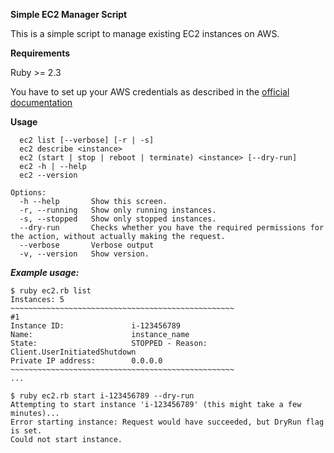 **Simple EC2 Manager Script**

This is a simple script to manage existing EC2 instances on AWS. 

**Requirements**

Ruby >= 2.3

You have to set up your AWS credentials as described in the [official documentation](https://docs.aws.amazon.com/sdk-for-ruby/v3/developer-guide/setup-config.html)

**Usage**

```
  ec2 list [--verbose] [-r | -s]
  ec2 describe <instance>
  ec2 (start | stop | reboot | terminate) <instance> [--dry-run]
  ec2 -h | --help
  ec2 --version

Options:
  -h --help       Show this screen.
  -r, --running   Show only running instances.
  -s, --stopped   Show only stopped instances.
  --dry-run       Checks whether you have the required permissions for the action, without actually making the request.
  --verbose       Verbose output
  -v, --version   Show version.
```

***Example usage:***

```
$ ruby ec2.rb list
Instances: 5
~~~~~~~~~~~~~~~~~~~~~~~~~~~~~~~~~~~~~~~~~~~~~~~~~~
#1
Instance ID:               i-123456789
Name:                      instance_name
State:                     STOPPED - Reason: Client.UserInitiatedShutdown
Private IP address:        0.0.0.0
~~~~~~~~~~~~~~~~~~~~~~~~~~~~~~~~~~~~~~~~~~~~~~~~~~
...

$ ruby ec2.rb start i-123456789 --dry-run
Attempting to start instance 'i-123456789' (this might take a few minutes)...
Error starting instance: Request would have succeeded, but DryRun flag is set.
Could not start instance.
```